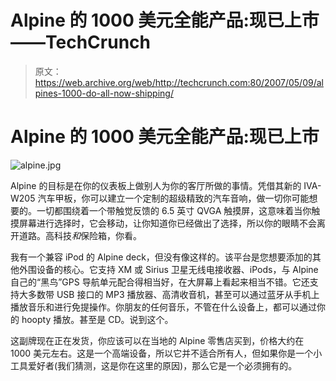 # Alpine 的 1000 美元全能产品:现已上市——TechCrunch

> 原文：<https://web.archive.org/web/http://techcrunch.com:80/2007/05/09/alpines-1000-do-all-now-shipping/>

# Alpine 的 1000 美元全能产品:现已上市

![alpine.jpg](img/24f9a49f416afc010dcba174b4d713d1.png)

Alpine 的目标是在你的仪表板上做别人为你的客厅所做的事情。凭借其新的 IVA-W205 汽车甲板，你可以建立一个定制的超级精致的汽车音响，做一切你可能想要的。一切都围绕着一个带触觉反馈的 6.5 英寸 QVGA 触摸屏，这意味着当你触摸屏幕进行选择时，它会移动，让你知道你已经做出了选择，所以你的眼睛不会离开道路。高科技*和*保险箱，你看。

我有一个兼容 iPod 的 Alpine deck，但没有像这样的。该平台是您想要添加的其他外围设备的核心。它支持 XM 或 Sirius 卫星无线电接收器、iPods，与 Alpine 自己的“黑鸟”GPS 导航单元配合得相当好，在大屏幕上看起来相当不错。它还支持大多数带 USB 接口的 MP3 播放器、高清收音机，甚至可以通过蓝牙从手机上播放音乐和进行免提操作。你朋友的任何音乐，不管在什么设备上，都可以通过你的 hoopty 播放。甚至是 CD。说到这个。

这副牌现在正在发货，你应该可以在当地的 Alpine 零售店买到，价格大约在 1000 美元左右。这是一个高端设备，所以它并不适合所有人，但如果你是一个小工具爱好者(我们猜测，这是你在这里的原因)，那么它是一个必须拥有的。